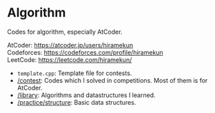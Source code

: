 # Algorithm
Codes for algorithm, especially AtCoder.

AtCoder: https://atcoder.jp/users/hiramekun  
Codeforces: https://codeforces.com/profile/hiramekun  
LeetCode: https://leetcode.com/hiramekun/

 - `template.cpp`: Template file for contests.
 - [/contest](https://github.com/hiramekun/Algorithm/tree/master/contest): Codes which I solved in competitions. Most of them is for AtCoder.
 - [/library](https://github.com/hiramekun/Algorithm/tree/master/library): Algorithms and datastructures I learned.
 - [/practice/structure](https://github.com/hiramekun/Algorithm/tree/master/practice/structure): Basic data structures.
